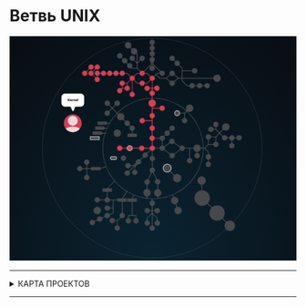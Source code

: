# Ветвь UNIX  #


![unix branch contain kernel, network, virus, security](./unix_branch.gif)

---

<details>
<summary> КАРТА ПРОЕКТОВ </summary>

![map Holy_Graph](../Holy_Graph.png)

</details>

---


